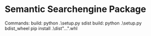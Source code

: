 # Semantic Searchengine Package


Commands:
build: python .\setup.py sdist
build: python .\setup.py bdist_wheel
pip install .\dist\"...".whl